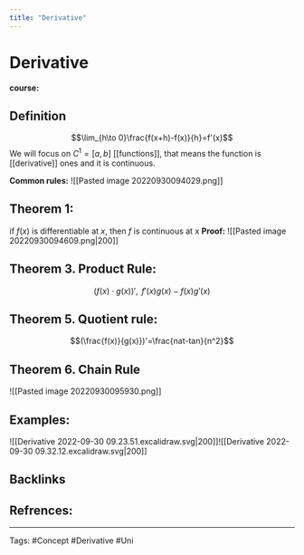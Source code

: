 ```yaml
---
title: "Derivative"
---
```


# Derivative
**course:**
## Definition
$$\lim_{h\to 0}\frac{f(x+h)-f(x)}{h}=f'(x)$$
We will focus on $C^{1}=[a,b]$  [[functions]], that means the function is [[derivative]] ones and it is continuous.

**Common rules:**
![[Pasted image 20220930094029.png]]

## Theorem 1:
if $f(x)$ is differentiable at $x$, then $f$ is continuous at x
**Proof:**
![[Pasted image 20220930094609.png|200]]

## Theorem 3. Product Rule:
$$(f(x)\cdot g(x))',\text{ } f'(x)g(x)-f(x)g'(x)$$

## Theorem 5. Quotient rule:
$$(\frac{f(x)}{g(x)})'=\frac{nat-tan}{n^2}$$
## Theorem 6. Chain Rule
![[Pasted image 20220930095930.png]]

## Examples:
![[Derivative 2022-09-30 09.23.51.excalidraw.svg|200]]![[Derivative 2022-09-30 09.32.12.excalidraw.svg|200]]
## Backlinks

## Refrences:

---
Tags: #Concept #Derivative #Uni 